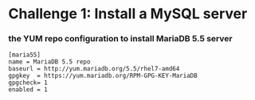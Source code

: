 #  Challenge 1: Install a MySQL server

### the YUM repo configuration to install MariaDB 5.5 server

```
[maria55]
name = MariaDB 5.5 repo
baseurl = http://yum.mariadb.org/5.5/rhel7-amd64
gpgkey	= https://yum.mariadb.org/RPM-GPG-KEY-MariaDB
gpgcheck= 1
enabled = 1
```